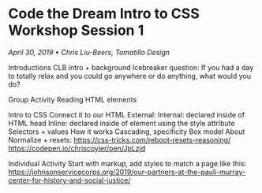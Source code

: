 # Code the Dream Intro to CSS Workshop Session 1
_April 30, 2019 • Chris Liu-Beers, Tomatillo Design_

Introductions
CLB intro + background
Icebreaker question: If you had a day to totally relax and you could go anywhere or do anything, what would you do?

Group Activity
Reading HTML elements

Intro to CSS
Connect it to our HTML
External: <link rel="stylesheet" href="style.css">
Internal: declared inside of HTML head
Inline: declared inside of element using the style attribute
Selectors + values
How it works
Cascading, specificity
Box model
About Normalize + resets:
https://css-tricks.com/reboot-resets-reasoning/
https://codepen.io/chriscoyier/pen/JpLzjd

Individual Activity
Start with markup, add styles to match a page like this:
https://johnsonservicecorps.org/2019/our-partners-at-the-pauli-murray-center-for-history-and-social-justice/
